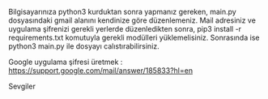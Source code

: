 Bilgisayarınıza python3 kurduktan sonra yapmanız gereken, main.py dosyasındaki gmail alanını kendinize göre düzenlemeniz.
Mail adresiniz ve uygulama şifrenizi gerekli yerlerde düzenledikten sonra, pip3 install -r requirements.txt komutuyla gerekli modülleri yüklemelisiniz.
Sonrasında ise python3 main.py ile dosyayı calıstırabilirsiniz.

Google uygulama şifresi üretmek : https://support.google.com/mail/answer/185833?hl=en

Sevgiler
